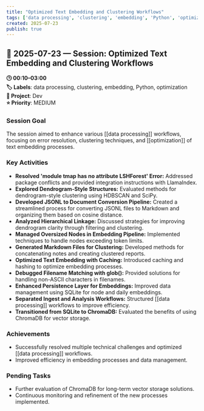 ```yaml
---
title: "Optimized Text Embedding and Clustering Workflows"
tags: ['data processing', 'clustering', 'embedding', 'Python', 'optimization']
created: 2025-07-23
publish: true
---
```


## 📅 2025-07-23 — Session: Optimized Text Embedding and Clustering Workflows

**🕒 00:10–03:00**  
**🏷️ Labels**: data processing, clustering, embedding, Python, optimization  
**📂 Project**: Dev  
**⭐ Priority**: MEDIUM  


### Session Goal
The session aimed to enhance various [[data processing]] workflows, focusing on error resolution, clustering techniques, and [[optimization]] of text embedding processes.

### Key Activities
- **Resolved 'module tmap has no attribute LSHForest' Error:** Addressed package conflicts and provided integration instructions with LlamaIndex.
- **Explored Dendrogram-Style Structures:** Evaluated methods for dendrogram-style clustering using HDBSCAN and SciPy.
- **Developed JSONL to Document Conversion Pipeline:** Created a streamlined process for converting JSONL files to Markdown and organizing them based on cosine distance.
- **Analyzed Hierarchical Linkage:** Discussed strategies for improving dendrogram clarity through filtering and clustering.
- **Managed Oversized Nodes in Embedding Pipeline:** Implemented techniques to handle nodes exceeding token limits.
- **Generated Markdown Files for Clustering:** Developed methods for concatenating notes and creating clustered reports.
- **Optimized Text Embedding with Caching:** Introduced caching and hashing to optimize embedding processes.
- **Debugged Filename Matching with glob():** Provided solutions for handling non-ASCII characters in filenames.
- **Enhanced Persistence Layer for Embeddings:** Improved data management using SQLite for node and daily embeddings.
- **Separated Ingest and Analysis Workflows:** Structured [[data processing]] workflows to improve efficiency.
- **Transitioned from SQLite to ChromaDB:** Evaluated the benefits of using ChromaDB for vector storage.

### Achievements
- Successfully resolved multiple technical challenges and optimized [[data processing]] workflows.
- Improved efficiency in embedding processes and data management.

### Pending Tasks
- Further evaluation of ChromaDB for long-term vector storage solutions.
- Continuous monitoring and refinement of the new processes implemented.
